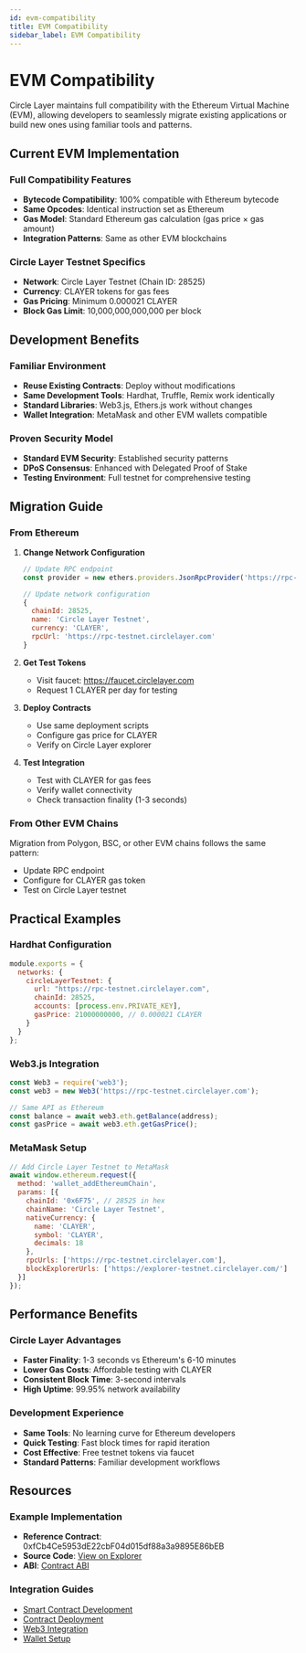 ```yaml
---
id: evm-compatibility
title: EVM Compatibility
sidebar_label: EVM Compatibility
---
```


# EVM Compatibility

Circle Layer maintains full compatibility with the Ethereum Virtual Machine (EVM), allowing developers to seamlessly migrate existing applications or build new ones using familiar tools and patterns.

## Current EVM Implementation

### Full Compatibility Features
- **Bytecode Compatibility**: 100% compatible with Ethereum bytecode
- **Same Opcodes**: Identical instruction set as Ethereum
- **Gas Model**: Standard Ethereum gas calculation (gas price × gas amount)
- **Integration Patterns**: Same as other EVM blockchains

### Circle Layer Testnet Specifics
- **Network**: Circle Layer Testnet (Chain ID: 28525)
- **Currency**: CLAYER tokens for gas fees
- **Gas Pricing**: Minimum 0.000021 CLAYER
- **Block Gas Limit**: 10,000,000,000,000 per block

## Development Benefits

### Familiar Environment
- **Reuse Existing Contracts**: Deploy without modifications
- **Same Development Tools**: Hardhat, Truffle, Remix work identically
- **Standard Libraries**: Web3.js, Ethers.js work without changes
- **Wallet Integration**: MetaMask and other EVM wallets compatible

### Proven Security Model
- **Standard EVM Security**: Established security patterns
- **DPoS Consensus**: Enhanced with Delegated Proof of Stake
- **Testing Environment**: Full testnet for comprehensive testing

## Migration Guide

### From Ethereum
1. **Change Network Configuration**
   ```javascript
   // Update RPC endpoint
   const provider = new ethers.providers.JsonRpcProvider('https://rpc-testnet.circlelayer.com');
   
   // Update network configuration
   {
     chainId: 28525,
     name: 'Circle Layer Testnet',
     currency: 'CLAYER',
     rpcUrl: 'https://rpc-testnet.circlelayer.com'
   }
   ```

2. **Get Test Tokens**
   - Visit faucet: https://faucet.circlelayer.com
   - Request 1 CLAYER per day for testing

3. **Deploy Contracts**
   - Use same deployment scripts
   - Configure gas price for CLAYER
   - Verify on Circle Layer explorer

4. **Test Integration**
   - Test with CLAYER for gas fees
   - Verify wallet connectivity
   - Check transaction finality (1-3 seconds)

### From Other EVM Chains
Migration from Polygon, BSC, or other EVM chains follows the same pattern:
- Update RPC endpoint
- Configure for CLAYER gas token
- Test on Circle Layer testnet

## Practical Examples

### Hardhat Configuration
```javascript
module.exports = {
  networks: {
    circleLayerTestnet: {
      url: "https://rpc-testnet.circlelayer.com",
      chainId: 28525,
      accounts: [process.env.PRIVATE_KEY],
      gasPrice: 21000000000, // 0.000021 CLAYER
    }
  }
};
```

### Web3.js Integration
```javascript
const Web3 = require('web3');
const web3 = new Web3('https://rpc-testnet.circlelayer.com');

// Same API as Ethereum
const balance = await web3.eth.getBalance(address);
const gasPrice = await web3.eth.getGasPrice();
```

### MetaMask Setup
```javascript
// Add Circle Layer Testnet to MetaMask
await window.ethereum.request({
  method: 'wallet_addEthereumChain',
  params: [{
    chainId: '0x6F75', // 28525 in hex
    chainName: 'Circle Layer Testnet',
    nativeCurrency: {
      name: 'CLAYER',
      symbol: 'CLAYER',
      decimals: 18
    },
    rpcUrls: ['https://rpc-testnet.circlelayer.com'],
    blockExplorerUrls: ['https://explorer-testnet.circlelayer.com/']
  }]
});
```

## Performance Benefits

### Circle Layer Advantages
- **Faster Finality**: 1-3 seconds vs Ethereum's 6-10 minutes
- **Lower Gas Costs**: Affordable testing with CLAYER
- **Consistent Block Time**: 3-second intervals
- **High Uptime**: 99.95% network availability

### Development Experience
- **Same Tools**: No learning curve for Ethereum developers
- **Quick Testing**: Fast block times for rapid iteration
- **Cost Effective**: Free testnet tokens via faucet
- **Standard Patterns**: Familiar development workflows

## Resources

### Example Implementation
- **Reference Contract**: 0xfCb4Ce5953dE22cbF04d015df88a3a9895E86bEB
- **Source Code**: [View on Explorer](https://testnet.circlelayer.com/address/0xfCb4Ce5953dE22cbF04d015df88a3a9895E86bEB?tab=contract)
- **ABI**: [Contract ABI](https://testnet.circlelayer.com/address/0xfCb4Ce5953dE22cbF04d015df88a3a9895E86bEB?tab=contract_abi)

### Integration Guides
- [Smart Contract Development](/development/writing-smart-contracts)
- [Contract Deployment](/development/deploying-contracts)
- [Web3 Integration](/development/web3-integration)
- [Wallet Setup](/getting-started/set-up-wallet)